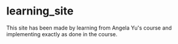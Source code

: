 # learning_site
This site has been made by learning from Angela Yu's course and implementing exactly as done in the course.
